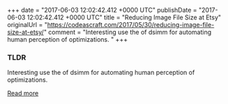 +++
date = "2017-06-03 12:02:42.412 +0000 UTC"
publishDate = "2017-06-03 12:02:42.412 +0000 UTC"
title = "Reducing Image File Size at Etsy"
originalUrl = "https://codeascraft.com/2017/05/30/reducing-image-file-size-at-etsy/"
comment = "Interesting use the of dsimm for automating human perception of optimizations. "
+++

### TLDR

Interesting use the of dsimm for automating human perception of optimizations.

[Read more](https://codeascraft.com/2017/05/30/reducing-image-file-size-at-etsy/)
